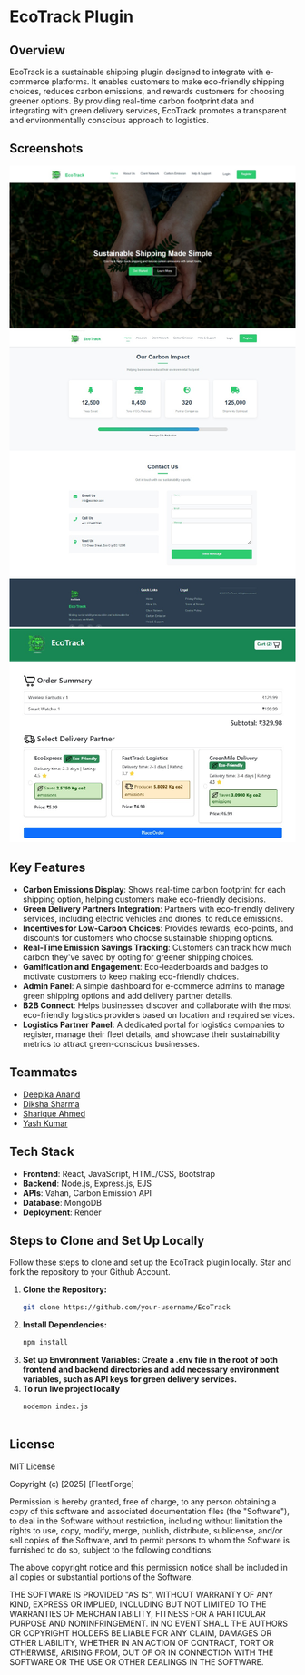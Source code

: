 # **EcoTrack Plugin**

## **Overview**
EcoTrack is a sustainable shipping plugin designed to integrate with e-commerce platforms. It enables customers to make eco-friendly shipping choices, reduces carbon emissions, and rewards customers for choosing greener options. By providing real-time carbon footprint data and integrating with green delivery services, EcoTrack promotes a transparent and environmentally conscious approach to logistics.

## **Screenshots**
![HomePage](https://github.com/Hero-Alpha/EcoTrack/blob/main/assets/dashboard1.jpg)
![HomePage](https://github.com/Hero-Alpha/EcoTrack/blob/main/assets/dashboard2.jpg)
![Checkout Page](https://github.com/Hero-Alpha/EcoTrack/blob/main/assets/checkout.jpg)



## **Key Features**
- **Carbon Emissions Display**: Shows real-time carbon footprint for each shipping option, helping customers make eco-friendly decisions.  
- **Green Delivery Partners Integration**: Partners with eco-friendly delivery services, including electric vehicles and drones, to reduce emissions.  
- **Incentives for Low-Carbon Choices**: Provides rewards, eco-points, and discounts for customers who choose sustainable shipping options.  
- **Real-Time Emission Savings Tracking**: Customers can track how much carbon they've saved by opting for greener shipping choices.  
- **Gamification and Engagement**: Eco-leaderboards and badges to motivate customers to keep making eco-friendly choices.  
- **Admin Panel**: A simple dashboard for e-commerce admins to manage green shipping options and add delivery partner details.  
- **B2B Connect**: Helps businesses discover and collaborate with the most eco-friendly logistics providers based on location and required services.  
- **Logistics Partner Panel**: A dedicated portal for logistics companies to register, manage their fleet details, and showcase their sustainability metrics to attract green-conscious businesses.



## Teammates

- [Deepika Anand](https://github.com/deepikaa0402)   
- [Diksha Sharma](https://github.com/diksha1504)  
- [Sharique Ahmed](https://github.com/Shaito345)
- [Yash Kumar](https://github.com/Hero-Alpha) 



## **Tech Stack**
- **Frontend**: React, JavaScript, HTML/CSS, Bootstrap
- **Backend**: Node.js, Express.js, EJS
- **APIs**:  Vahan, Carbon Emission API
- **Database**: MongoDB 
- **Deployment**: Render


## **Steps to Clone and Set Up Locally**
Follow these steps to clone and set up the EcoTrack plugin locally. Star and fork the repository to your Github Account.
1. **Clone the Repository:**
   ```bash
   git clone https://github.com/your-username/EcoTrack
2. **Install Dependencies:**
   ```bash
   npm install
3. **Set up Environment Variables: Create a .env file in the root of both frontend and backend directories and add necessary environment variables, such as API keys for green delivery services.**
4. **To run live project locally**
   ```bash
   nodemon index.js



## License

MIT License

Copyright (c) [2025] [FleetForge]

Permission is hereby granted, free of charge, to any person obtaining a copy
of this software and associated documentation files (the "Software"), to deal
in the Software without restriction, including without limitation the rights
to use, copy, modify, merge, publish, distribute, sublicense, and/or sell
copies of the Software, and to permit persons to whom the Software is
furnished to do so, subject to the following conditions:

The above copyright notice and this permission notice shall be included in all
copies or substantial portions of the Software.

THE SOFTWARE IS PROVIDED "AS IS", WITHOUT WARRANTY OF ANY KIND, EXPRESS OR
IMPLIED, INCLUDING BUT NOT LIMITED TO THE WARRANTIES OF MERCHANTABILITY,
FITNESS FOR A PARTICULAR PURPOSE AND NONINFRINGEMENT. IN NO EVENT SHALL THE
AUTHORS OR COPYRIGHT HOLDERS BE LIABLE FOR ANY CLAIM, DAMAGES OR OTHER
LIABILITY, WHETHER IN AN ACTION OF CONTRACT, TORT OR OTHERWISE, ARISING FROM,
OUT OF OR IN CONNECTION WITH THE SOFTWARE OR THE USE OR OTHER DEALINGS IN
THE SOFTWARE.




